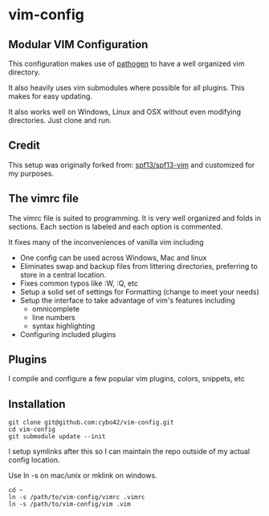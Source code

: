# vim-config


## Modular VIM Configuration

This configuration makes use of [pathogen](http://www.vim.org/scripts/script.php?script_id=2332) to have
a well organized vim directory.

It also heavily uses vim submodules where possible for all plugins. This makes for easy updating.

It also works well on Windows, Linux and OSX without even modifying directories. Just clone and run.

## Credit  
This setup was originally forked from: [spf13/spf13-vim](https://github.com/spf13/spf13-vim) and
customized for my purposes.

## The vimrc file
The vimrc file is suited to programming. It is very well organized and folds in sections.
Each section is labeled and each option is commented.

It fixes many of the inconveniences of vanilla vim including
 * One config can be used across Windows, Mac and linux
 * Eliminates swap and backup files from littering directories, preferring to store in a central location.
 * Fixes common typos like :W, :Q, etc
 * Setup a solid set of settings for Formatting (change to meet your needs) 
 * Setup the interface to take advantage of vim's features including
   * omnicomplete
   * line numbers
   * syntax highlighting
 * Configuring included plugins

## Plugins
I compile and configure a few popular vim plugins, colors, snippets, etc


## Installation

    git clone git@github.com:cybo42/vim-config.git
    cd vim-config
    git submodule update --init

I setup symlinks after this so I can maintain the repo outside of my actual config location.

Use ln -s on mac/unix or mklink on windows.

    cd ~
    ln -s /path/to/vim-config/vimrc .vimrc
    ln -s /path/to/vim-config/vim .vim

